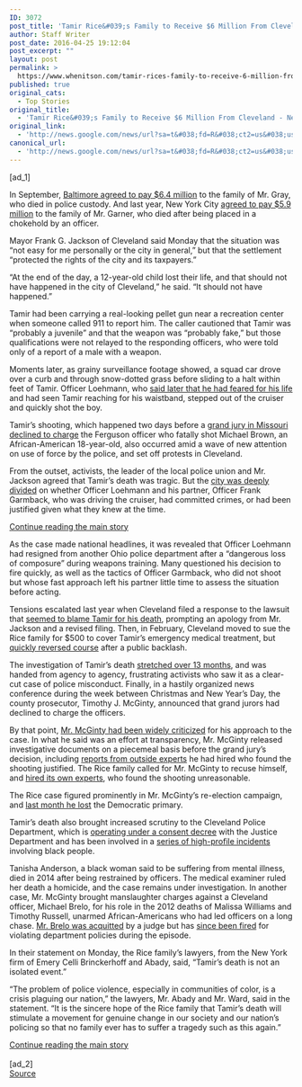 ```yaml
---
ID: 3072
post_title: 'Tamir Rice&#039;s Family to Receive $6 Million From Cleveland &#8211; New York Times'
author: Staff Writer
post_date: 2016-04-25 19:12:04
post_excerpt: ""
layout: post
permalink: >
  https://www.whenitson.com/tamir-rices-family-to-receive-6-million-from-cleveland-new-york-times/
published: true
original_cats:
  - Top Stories
original_title:
  - 'Tamir Rice&#039;s Family to Receive $6 Million From Cleveland - New York Times'
original_link:
  - 'http://news.google.com/news/url?sa=t&#038;fd=R&#038;ct2=us&#038;usg=AFQjCNH0ndm7KHKzY9B0nnkB6M6bPeMjbA&#038;clid=c3a7d30bb8a4878e06b80cf16b898331&#038;cid=52779094861128&#038;ei=2moeV9HKFqbSwAH0j73ABg&#038;url=http://www.nytimes.com/2016/04/26/us/tamir-rice-family-cleveland-settlement.html'
canonical_url:
  - 'http://news.google.com/news/url?sa=t&#038;fd=R&#038;ct2=us&#038;usg=AFQjCNH0ndm7KHKzY9B0nnkB6M6bPeMjbA&#038;clid=c3a7d30bb8a4878e06b80cf16b898331&#038;cid=52779094861128&#038;ei=2moeV9HKFqbSwAH0j73ABg&#038;url=http://www.nytimes.com/2016/04/26/us/tamir-rice-family-cleveland-settlement.html'
---
```

 [ad_1]
<br><div readability="143.87284357434">
        <p class="story-body-text story-content" data-para-count="248" data-total-count="2584" id="story-continues-3">In September, <a href="http://www.nytimes.com/2015/09/09/us/freddie-gray-baltimore-police-death.html">Baltimore agreed to pay $6.4 million</a> to the family of Mr. Gray, who died in police custody. And last year, New York City <a href="http://www.nytimes.com/2015/07/14/nyregion/eric-garner-case-is-settled-by-new-york-city-for-5-9-million.html">agreed to pay $5.9 million</a> to the family of Mr. Garner, who died after being placed in a chokehold by an officer.</p><p class="story-body-text story-content" data-para-count="209" data-total-count="2793">Mayor Frank G. Jackson of Cleveland said Monday that the situation was “not easy for me personally or the city in general,” but that the settlement “protected the rights of the city and its taxpayers.”</p><p class="story-body-text story-content" data-para-count="169" data-total-count="2962">“At the end of the day, a 12-year-old child lost their life, and that should not have happened in the city of Cleveland,” he said. “It should not have happened.”</p><p class="story-body-text story-content" data-para-count="346" data-total-count="3308">Tamir had been carrying a real-looking pellet gun near a recreation center when someone called 911 to report him. The caller cautioned that Tamir was “probably a juvenile” and that the weapon was “probably fake,” but those qualifications were not relayed to the responding officers, who were told only of a report of a male with a weapon.</p><figure id="Race-Related-Newsletter-promo" class="interactive interactive-embedded  limit-small layout-small"><figcaption class="interactive-caption"/>
    
    
</figure><p class="story-body-text story-content" data-para-count="325" data-total-count="3633">Moments later, as grainy surveillance footage showed, a squad car drove over a curb and through snow-dotted grass before sliding to a halt within feet of Tamir. Officer Loehmann, who <a href="http://prosecutor.cuyahogacounty.us/pdf_prosecutor/en-US/Tamir%20Rice%20Investigation/Officer%20Loehmann%20Statement.pdf">said later that he had feared for his life</a> and had seen Tamir reaching for his waistband, stepped out of the cruiser and quickly shot the boy.</p><p class="story-body-text story-content" data-para-count="289" data-total-count="3922">Tamir’s shooting, which happened two days before a <a href="http://www.nytimes.com/2014/11/25/us/ferguson-darren-wilson-shooting-michael-brown-grand-jury.html">grand jury in Missouri declined to charge</a> the Ferguson officer who fatally shot Michael Brown, an African-American 18-year-old, also occurred amid a wave of new attention on use of force by the police, and set off protests in Cleveland.</p><p class="story-body-text story-content" data-para-count="328" data-total-count="4250">From the outset, activists, the leader of the local police union and Mr. Jackson agreed that Tamir’s death was tragic. But the <a href="http://www.nytimes.com/2015/05/25/us/71-arrested-in-cleveland-protests-over-officers-acquittal-police-say.html">city was deeply divided</a> on whether Officer Loehmann and his partner, Officer Frank Garmback, who was driving the cruiser, had committed crimes, or had been justified given what they knew at the time.</p><div id="story-ad-2" class="story-ad ad ad-placeholder nocontent robots-nocontent">
    
<a class="visually-hidden skip-to-text-link" href="#story-continues-4">Continue reading the main story</a>
</div>
<p class="story-body-text story-content" data-para-count="390" data-total-count="4640" id="story-continues-4">As the case made national headlines, it was revealed that Officer Loehmann had resigned from another Ohio police department after a “dangerous loss of composure” during weapons training. Many questioned his decision to fire quickly, as well as the tactics of Officer Garmback, who did not shoot but whose fast approach left his partner little time to assess the situation before acting.</p><p class="story-body-text story-content" data-para-count="345" data-total-count="4985">Tensions escalated last year when Cleveland filed a response to the lawsuit that <a href="http://www.nytimes.com/2015/03/03/us/cleveland-mayor-apologizes-for-language-used-to-blame-tamir-rice-for-his-death.html">seemed to blame Tamir for his death</a>, prompting an apology from Mr. Jackson and a revised filing. Then, in February, Cleveland moved to sue the Rice family for $500 to cover Tamir’s emergency medical treatment, but <a href="http://www.nytimes.com/2016/02/12/us/cleveland-500-bill-tamir-rice-shooting.html">quickly reversed course</a> after a public backlash.</p><p class="story-body-text story-content" data-para-count="387" data-total-count="5372">The investigation of Tamir’s death <a href="http://www.nytimes.com/2015/06/14/us/sheriffs-report-provides-new-details-on-tamir-rices-death-but-leaves-questions.html">stretched over 13 months</a>, and was handed from agency to agency, frustrating activists who saw it as a clear-cut case of police misconduct. Finally, in a hastily organized news conference during the week between Christmas and New Year’s Day, the county prosecutor, Timothy J. McGinty, announced that grand jurors had declined to charge the officers.</p><p class="story-body-text story-content" data-para-count="440" data-total-count="5812">By that point, <a href="http://www.nytimes.com/2015/12/24/us/tamir-rices-family-and-prosecutor-quarrel-over-release-of-evidence.html">Mr. McGinty had been widely criticized</a> for his approach to the case. In what he said was an effort at transparency, Mr. McGinty released investigative documents on a piecemeal basis before the grand jury’s decision, including <a href="http://www.nytimes.com/2015/10/11/us/2-outside-reviews-say-cleveland-officer-acted-reasonably-in-shooting-tamir-rice-12.html?action=click&amp;contentCollection=U.S.&amp;module=RelatedCoverage&amp;region=Marginalia&amp;pgtype=article">reports from outside experts</a> he had hired who found the shooting justified. The Rice family called for Mr. McGinty to recuse himself, and <a href="http://www.nytimes.com/2015/11/30/us/lawyers-for-tamir-rices-family-release-outside-reports-criticizing-shooting.html">hired its own experts</a>, who found the shooting unreasonable.</p><p class="story-body-text story-content" data-para-count="121" data-total-count="5933">The Rice case figured prominently in Mr. McGinty’s re-election campaign, and <a href="http://www.nytimes.com/2016/03/17/us/angered-by-cities-handling-of-police-shootings-voters-oust-two-prosecutors.html">last month he lost</a> the Democratic primary.</p><p class="story-body-text story-content" data-para-count="237" data-total-count="6170">Tamir’s death also brought increased scrutiny to the Cleveland Police Department, which is <a href="http://www.nytimes.com/2015/05/27/us/cleveland-police-accept-use-of-force-rules-in-justice-dept-deal.html">operating under a consent decree</a> with the Justice Department and has been involved in a <a href="http://www.nytimes.com/2015/05/26/us/cleveland-police.html">series of high-profile incidents</a> involving black people.</p><p class="story-body-text story-content" data-para-count="566" data-total-count="6736">Tanisha Anderson, a black woman said to be suffering from mental illness, died in 2014 after being restrained by officers. The medical examiner ruled her death a homicide, and the case remains under investigation. In another case, Mr. McGinty brought manslaughter charges against a Cleveland officer, Michael Brelo, for his role in the 2012 deaths of Malissa Williams and Timothy Russell, unarmed African-Americans who had led officers on a long chase. <a href="http://www.nytimes.com/2015/05/24/us/michael-brelo-cleveland-police-officer-acquitted-of-manslaughter-in-2012-deaths.html">Mr. Brelo was acquitted</a> by a judge but has <a href="http://www.nytimes.com/2016/01/27/us/six-cleveland-officers-fired-for-role-in-2012-fatal-shooting-of-couple.html">since been fired</a> for violating department policies during the episode.</p><p class="story-body-text story-content" data-para-count="174" data-total-count="6910">In their statement on Monday, the Rice family’s lawyers, from the New York firm of Emery Celli Brinckerhoff and Abady, said, “Tamir’s death is not an isolated event.”</p><p class="story-body-text story-content" data-para-count="390" data-total-count="7300">“The problem of police violence, especially in communities of color, is a crisis plaguing our nation,” the lawyers, Mr. Abady and Mr. Ward, said in the statement. “It is the sincere hope of the Rice family that Tamir’s death will stimulate a movement for genuine change in our society and our nation’s policing so that no family ever has to suffer a tragedy such as this again.”</p>        <a class="visually-hidden skip-to-text-link" href="#whats-next">Continue reading the main story</a>
    </div>
<br>[ad_2]
<br><a href="http://news.google.com/news/url?sa=t&#038;fd=R&#038;ct2=us&#038;usg=AFQjCNH0ndm7KHKzY9B0nnkB6M6bPeMjbA&#038;clid=c3a7d30bb8a4878e06b80cf16b898331&#038;cid=52779094861128&#038;ei=2moeV9HKFqbSwAH0j73ABg&#038;url=http://www.nytimes.com/2016/04/26/us/tamir-rice-family-cleveland-settlement.html">Source </a>
